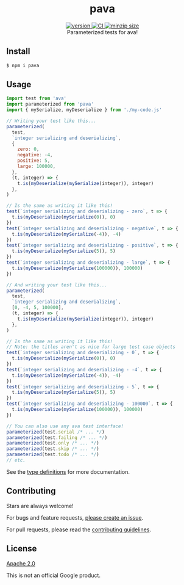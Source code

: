 <h1 align="center">
  pava
</h1>

<div align="center">
  <a href="https://npmjs.org/package/pava">
    <img src="https://badgen.now.sh/npm/v/pava" alt="version" />
  </a>
  <a href="https://github.com/TomerAberbach/pava/actions">
    <img src="https://github.com/TomerAberbach/pava/workflows/CI/badge.svg" alt="CI" />
  </a>
  <a href="https://bundlephobia.com/result?p=pava">
    <img src="https://badgen.net/bundlephobia/minzip/pava" alt="minzip size" />
  </a>
</div>

<div align="center">
  Parameterized tests for ava!
</div>

## Install

```sh
$ npm i pava
```

## Usage

```js
import test from 'ava'
import parameterized from 'pava'
import { mySerialize, myDeserialize } from './my-code.js'

// Writing your test like this...
parameterized(
  test,
  `integer serializing and deserializing`,
  {
    zero: 0,
    negative: -4,
    positive: 5,
    large: 100000,
  },
  (t, integer) => {
    t.is(myDeserialize(mySerialize(integer)), integer)
  },
)

// Is the same as writing it like this!
test(`integer serializing and deserializing - zero`, t => {
  t.is(myDeserialize(mySerialize(0)), 0)
})
test(`integer serializing and deserializing - negative`, t => {
  t.is(myDeserialize(mySerialize(-4)), -4)
})
test(`integer serializing and deserializing - positive`, t => {
  t.is(myDeserialize(mySerialize(5)), 5)
})
test(`integer serializing and deserializing - large`, t => {
  t.is(myDeserialize(mySerialize(100000)), 100000)
})

// And writing your test like this...
parameterized(
  test,
  `integer serializing and deserializing`,
  [0, -4, 5, 100000],
  (t, integer) => {
    t.is(myDeserialize(mySerialize(integer)), integer)
  },
)

// Is the same as writing it like this!
// Note: the titles aren't as nice for large test case objects
test(`integer serializing and deserializing - 0`, t => {
  t.is(myDeserialize(mySerialize(0)), 0)
})
test(`integer serializing and deserializing - -4`, t => {
  t.is(myDeserialize(mySerialize(-4)), -4)
})
test(`integer serializing and deserializing - 5`, t => {
  t.is(myDeserialize(mySerialize(5)), 5)
})
test(`integer serializing and deserializing - 100000`, t => {
  t.is(myDeserialize(mySerialize(100000)), 100000)
})

// You can also use any ava test interface!
parameterized(test.serial /* ... */)
parameterized(test.failing /* ... */)
parameterized(test.only /* ... */)
parameterized(test.skip /* ... */)
parameterized(test.todo /* ... */)
// etc.
```

See the
[type definitions](https://github.com/TomerAberbach/pava/blob/main/src/index.d.ts)
for more documentation.

## Contributing

Stars are always welcome!

For bugs and feature requests,
[please create an issue](https://github.com/TomerAberbach/pava/issues/new).

For pull requests, please read the
[contributing guidelines](https://github.com/TomerAberbach/pava/blob/main/contributing.md).

## License

[Apache 2.0](https://github.com/TomerAberbach/pava/blob/main/license)

This is not an official Google product.

